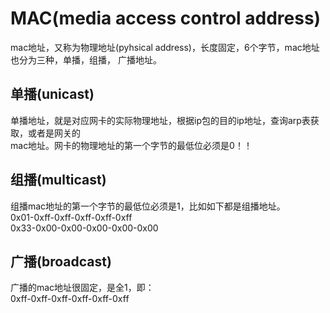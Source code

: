 # MAC(media access control address)  
mac地址，又称为物理地址(pyhsical address)，长度固定，6个字节，mac地址也分为三种，单播，组播，
广播地址。    
  
## 单播(unicast)  
单播地址，就是对应网卡的实际物理地址，根据ip包的目的ip地址，查询arp表获取，或者是网关的  
mac地址。网卡的物理地址的第一个字节的最低位必须是0！！    
  
## 组播(multicast)  
组播mac地址的第一个字节的最低位必须是1，比如如下都是组播地址。    
0x01-0xff-0xff-0xff-0xff-0xff    
0x33-0x00-0x00-0x00-0x00-0x00    
  
  
## 广播(broadcast)  
广播的mac地址很固定，是全1，即：    
0xff-0xff-0xff-0xff-0xff-0xff    
  
